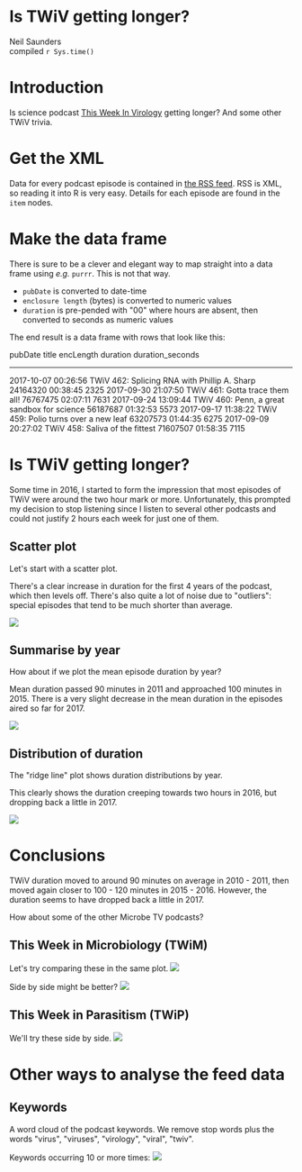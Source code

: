# Is TWiV getting longer?
Neil Saunders  
compiled `r Sys.time()`  



# Introduction
Is science podcast [This Week In Virology](http://www.microbe.tv/twiv/) getting longer? And some other TWiV trivia.

# Get the XML
Data for every podcast episode is contained in [the RSS feed](http://twiv.microbeworld.libsynpro.com/twiv). RSS is XML, so reading it into R is very easy. Details for each episode are found in the `item` nodes.

# Make the data frame
There is sure to be a clever and elegant way to map straight into a data frame using _e.g._ `purrr`. This is not that way.

- `pubDate` is converted to date-time
- `enclosure length` (bytes) is converted to numeric values
- `duration` is pre-pended with "00" where hours are absent, then converted to seconds as numeric values



The end result is a data frame with rows that look like this:


pubDate               title                                           encLength  duration    duration_seconds
--------------------  ---------------------------------------------  ----------  ---------  -----------------
2017-10-07 00:26:56   TWiV 462: Splicing RNA with Phillip A. Sharp     24164320  00:38:45                2325
2017-09-30 21:07:50   TWiV 461: Gotta trace them all!                  76767475  02:07:11                7631
2017-09-24 13:09:44   TWiV 460: Penn, a great sandbox for science      56187687  01:32:53                5573
2017-09-17 11:38:22   TWiV 459: Polio turns over a new leaf            63207573  01:44:35                6275
2017-09-09 20:27:02   TWiV 458: Saliva of the fittest                  71607507  01:58:35                7115

# Is TWiV getting longer?
Some time in 2016, I started to form the impression that most episodes of TWiV were around the two hour mark or more. Unfortunately, this prompted my decision to stop listening since I listen to several other podcasts and could not justify 2 hours each week for just one of them.

## Scatter plot
Let's start with a scatter plot.

There's a clear increase in duration for the first 4 years of the podcast, which then levels off. There's also quite a lot of noise due to "outliers": special episodes that tend to be much shorter than average.

![](../../figures/twiv-scatter-1.png)<!-- -->

## Summarise by year
How about if we plot the mean episode duration by year?

Mean duration passed 90 minutes in 2011 and approached 100 minutes in 2015. There is a very slight decrease in the mean duration in the episodes aired so far for 2017.

![](../../figures/twiv-bar-1.png)<!-- -->

## Distribution of duration
The "ridge line" plot shows duration distributions by year.

This clearly shows the duration creeping towards two hours in 2016, but dropping back a little in 2017.

![](../../figures/twiv-joy-1.png)<!-- -->

# Conclusions
TWiV duration moved to around 90 minutes on average in 2010 - 2011, then moved again closer to 100 - 120 minutes in 2015 - 2016. However, the duration seems to have dropped back a little in 2017.

How about some of the other Microbe TV podcasts?

## This Week in Microbiology (TWiM)
Let's try comparing these in the same plot.
![](../../figures/twim-joy-1.png)<!-- -->

Side by side might be better?
![](../../figures/twim-joy2-1.png)<!-- -->

## This Week in Parasitism (TWiP)
We'll try these side by side.
![](../../figures/twip-joy-1.png)<!-- -->

# Other ways to analyse the feed data
## Keywords
A word cloud of the podcast keywords. We remove stop words plus the words "virus", "viruses", "virology", "viral", "twiv".

Keywords occurring 10 or more times:
![](../../figures/twiv-wordcloud-1.png)<!-- -->
